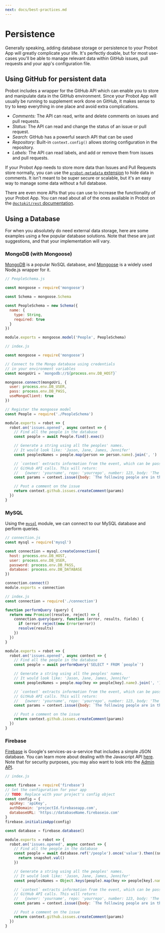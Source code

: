 ```yaml
---
next: docs/best-practices.md
---
```


# Persistence

Generally speaking, adding database storage or persistence to your Probot App will greatly complicate your life. It's perfectly doable, but for most use-cases you'll be able to manage relevant data within GitHub issues, pull requests and your app's configuration file.

## Using GitHub for persistent data

Probot includes a wrapper for the GitHub API which can enable you to store and manipulate data in the GitHub environment. Since your Probot App will usually be running to supplement work done on GitHub, it makes sense to try to keep everything in one place and avoid extra complications.

- *Comments:* The API can read, write and delete comments on issues and pull requests.
- *Status:* The API can read and change the status of an issue or pull request.
- *Search:* GitHub has a powerful search API that can be used
- *Repository:* Built-in `context.config()` allows storing configuration in the repository.
- *Labels:* The API can read labels, and add or remove them from issues and pull requests.

If your Probot App needs to store more data than Issues and Pull Requests store normally, you can use the [`probot-metadata` extension](https://probot.github.io/docs/extensions/#metadata) to hide data in comments. It isn't meant to be super secure or scalable, but it's an easy way to manage some data without a full database.

There are even more APIs that you can use to increase the functionality of your Probot App. You can read about all of the ones available in Probot on the [`@octokit/rest` documentation](http://octokit.github.io/rest.js/).

## Using a Database

For when you absolutely do need external data storage, here are some examples using a few popular database solutions. Note that these are just suggestions, and that your implementation will vary.

### MongoDB (with Mongoose)

[MongoDB](https://mongodb.com) is a popular NoSQL database, and [Mongoose](http://mongoosejs.com) is a widely used Node.js wrapper for it.

```js
// PeopleSchema.js

const mongoose = require('mongoose')

const Schema = mongoose.Schema

const PeopleSchema = new Schema({
  name: {
    type: String,
    required: true
  }
})

module.exports = mongoose.model('People', PeopleSchema)
```

```js
// index.js

const mongoose = require('mongoose')

// Connect to the Mongo database using credentials
// in your environment variables
const mongoUri = `mongodb://${process.env.DB_HOST}`

mongoose.connect(mongoUri, {
  user: process.env.DB_USER,
  pass: process.env.DB_PASS,
  useMongoClient: true
})

// Register the mongoose model
const People = require('./PeopleSchema')

module.exports = robot => {
  robot.on('issues.opened', async context => {
    // Find all the people in the database
    const people = await People.find().exec()

    // Generate a string using all the peoples' names.
    // It would look like: 'Jason, Jane, James, Jennifer'
    const peoplesNames = people.map(person => person.name).join(', ')

    // `context` extracts information from the event, which can be passed to
    // GitHub API calls. This will return:
    //   {owner: 'yourname', repo: 'yourrepo', number: 123, body: 'The following people are in the database: Jason, Jane, James, Jennifer'}
    const params = context.issue({body: `The following people are in the database: ${peoplesNames}`})

    // Post a comment on the issue
    return context.github.issues.createComment(params)
  })
}
```

### MySQL

Using the [`mysql`](https://github.com/mysqljs/mysql) module, we can connect to our MySQL database and perform queries.

```js
// connection.js
const mysql = require('mysql')

const connection = mysql.createConnection({
  host: process.env.DB_HOST,
  user: process.env.DB_USER,
  password: process.env.DB_PASS,
  database: process.env.DB_DATABASE
})

connection.connect()
module.exports = connection
```

```js
// index.js
const connection = require('./connection')

function performQuery (query) {
  return new Promise((resolve, reject) => {
    connection.query(query, function (error, results, fields) {
      if (error) reject(new Error(error))
      resolve(results)
    })
  })
}

module.exports = robot => {
  robot.on('issues.opened', async context => {
    // Find all the people in the database
    const people = await performQuery('SELECT * FROM `people`')

    // Generate a string using all the peoples' names.
    // It would look like: 'Jason, Jane, James, Jennifer'
    const peoplesNames = people.map(key => people[key].name).join(', ')

    // `context` extracts information from the event, which can be passed to
    // GitHub API calls. This will return:
    //   {owner: 'yourname', repo: 'yourrepo', number: 123, body: 'The following people are in the database: Jason, Jane, James, Jennifer'}
    const params = context.issue({body: `The following people are in the database: ${peoplesNames}`})

    // Post a comment on the issue
    return context.github.issues.createComment(params)
  })
}
```

### Firebase

[Firebase](https://firebase.google.com/) is Google's services-as-a-service that includes a simple JSON database. You can learn more about dealing with the Javascript API [here](https://firebase.google.com/docs/database/web/start). Note that for security purposes, you may also want to look into the [Admin API](https://firebase.google.com/docs/database/admin/start).

```js
// index.js

const firebase = require('firebase')
// Set the configuration for your app
// TODO: Replace with your project's config object
const config = {
  apiKey: 'apiKey',
  authDomain: 'projectId.firebaseapp.com',
  databaseURL: 'https://databaseName.firebaseio.com'
}
firebase.initializeApp(config)

const database = firebase.database()

module.exports = robot => {
  robot.on('issues.opened', async context => {
    // Find all the people in the database
    const people = await database.ref('/people').once('value').then((snapshot) => {
      return snapshot.val()
    })

    // Generate a string using all the peoples' names.
    // It would look like: 'Jason, Jane, James, Jennifer'
    const peoplesNames = Object.keys(people).map(key => people[key].name).join(', ')

    // `context` extracts information from the event, which can be passed to
    // GitHub API calls. This will return:
    //   {owner: 'yourname', repo: 'yourrepo', number: 123, body: 'The following people are in the database: Jason, Jane, James, Jennifer'}
    const params = context.issue({body: `The following people are in the database: ${peoplesNames}`})

    // Post a comment on the issue
    return context.github.issues.createComment(params)
  })
}
```
